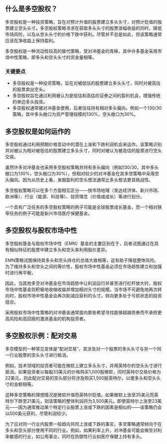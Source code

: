 ## 什么是多空股权？

多空股权是一种投资策略，旨在对预计升值的股票建立多头头寸，对预计贬值的股票建立空头头寸。多空股权策略寻求在获取多头头寸的股票涨幅收益的同时，降低市场风险，以及从空头头寸的价格下跌中获利。尽管并不总是如此，但该策略通常应该在净收益上保持盈利。

多空股权是一种流动性较高的替代策略，受对冲基金的青睐，其中许多基金采用市场中性策略，即多头和空头头寸的资金量相等。

### 关键要点

- 多空股权是一种投资策略，旨在对被低估的股票建立多头头寸，同时对被高估的股票卖出空头。
- 多空股权旨在通过利用被认为是低估和高估的证券之间的盈利机会，增强传统的单边多头投资。
- 多空股权通常被对冲基金使用，后者往往持有相对多头偏向，例如一个130/30策略，其中多头敞口为资产管理规模的130%，空头敞口为30%。

## 多空股权是如何运作的

多空股权通过利用预期价格变动中的潜在上涨和下跌利润机会来运作。该策略识别并对被认为相对被低估的股票建立多头头寸，同时对被认为被高估的股票进行空头交易。

虽然许多对冲基金也采用多空股权策略并持有多头偏向（例如130/30，其中多头敞口为130%，空头敞口为30%），但相对较少的对冲基金在其多空策略中采用空头偏向。因为从历史上看，发掘盈利的空头想法通常比多头想法更具挑战性。

多空股权策略可以在多个方面相互区分——按市场地理（发达经济体、新兴市场、欧洲等）、行业（能源、科技等）、投资理念（价值或成长）等进行划分。

一个具有广泛任务的多空股权策略的例子可能是全球股票成长基金，而一个相对狭窄任务的例子可能是新兴市场医疗保健基金。

## 多空股权与股权市场中性

多空股权基金与股权市场中性（EMN）基金的主要区别在于，后者试图通过在具有相似特征的股票中建立多头和空头来利用股价差异。

EMN策略试图保持其多头和空头持仓的总值大致相等，这有助于降低整体风险。为了维持多头和空头之间的等价性，股权市场中性基金必须在市场趋势建立和加强时进行再平衡。

因此，当其他多空对冲基金在市场趋势中让利润运行并甚至进行杠杆放大时，股权市场中性基金则积极地收缩收益并增加相对头寸的规模。当市场不可避免地再次转向时，股权市场中性基金会再次削减应获利的头寸，转向更多处于亏损状态的投资组合。

采用股权市场中性策略的对冲基金通常面向那些希望寻找能够超越债券而不承担更高风险和高回报的激进基金的机构投资者。

## 多空股权示例：配对交易

多空模型的一种常见变体是“配对交易”，其涉及对一个股票的多头头寸与另一个同一行业股票的空头头寸进行抵消。

例如，技术领域的投资者可能在微软上建立多头头寸，并用英特尔的空头头寸进行抵消。如果投资者以每股33美元的价格购买1,000股微软，同时英特尔交易价格为22美元，则此配对交易的空头部分将涉及购买1,500股英特尔，以使多头和空头头寸的金额相等。

这种多空策略的理想情况是微软升值而英特尔贬值。如果微软上涨至35美元而英特尔下跌至21美元，则该策略的整体利润将为3,500美元。即使英特尔上涨至23美元——因为通常推动某个特定行业股票上涨或下跌的因素是相似的——该策略仍会以500美元获利，尽管利润较少。

为了应对同一行业内股票一般趋向共同上涨或下跌的事实，多空策略通常倾向于在多头和空头部分使用不同的行业。例如，如果利率上升，对冲基金可能会做空对利率敏感的行业，如公用事业，同时在防御性行业如医疗保健上持有多头。